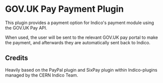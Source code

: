 # GOV.UK Pay Payment Plugin

This plugin provides a payment option for Indico's payment module using the
GOV.UK Pay API.

When used, the user will be sent to the relevant GOV.UK pay portal to make the payment, and afterwards
they are automatically sent back to Indico.

## Credits

Heavily based on the PayPal plugin and SixPay plugin within Indico-plugins managed by the CERN Indico Team.
